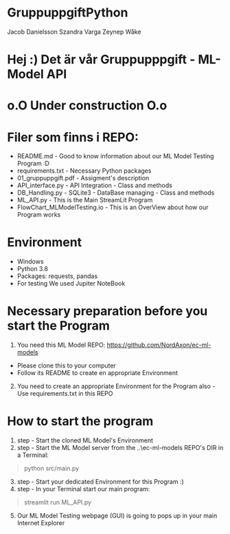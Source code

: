 # GruppuppgiftPython
Jacob Danielsson
Szandra Varga
Zeynep Wåke

# Hej :) Det är vår Gruppupppgift - ML-Model API

# o.O Under construction O.o

# Filer som finns i REPO:
- README.md - Good to know information about our ML Model Testing Program :D
- requirements.txt - Necessary Python packages
- 01_gruppuppgift.pdf - Assigment's description
- API_interface.py - API Integration - Class and methods
- DB_Handling.py - SQLite3 - DataBase managing - Class and methods
- ML_API.py - This is the Main StreamLit Program
- FlowChart_MLModelTesting.io - This is an OverView about how our Program works

# Environment
- Windows
- Python 3.8
- Packages: requests, pandas
- For testing We used Jupiter NoteBook


# Necessary preparation before you start the Program
1. You need this ML Model REPO: https://github.com/NordAxon/ec-ml-models
- Please clone this to your computer
- Follow its README to create en appropriate Environment

2. You need to create an appropriate Environment for the Program also - Use requirements.txt in this REPO


# How to start the program
1. step - Start the cloned ML Model's Environment
2. step - Start the ML Model server from the ..\ec-ml-models REPO's DIR in a Terminal:
> python src/main.py

3. step - Start your dedicated Environment for this Program :)
4. step - In your Terminal start our main program:  
> streamlit run ML_API.py

5. Our ML Model Testing webpage (GUI) is going to pops up in your main Internet Explorer


